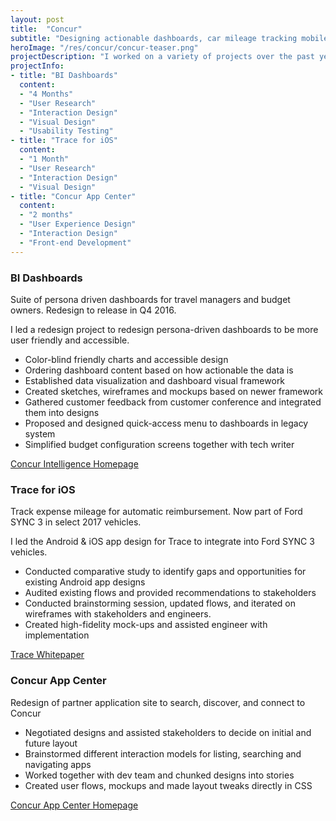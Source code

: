 ```yaml
---
layout: post
title:  "Concur"
subtitle: "Designing actionable dashboards, car mileage tracking mobile app, and Concur's partner application portal."
heroImage: "/res/concur/concur-teaser.png"
projectDescription: "I worked on a variety of projects over the past year at Concur from mobile experiences, business intelligence dashboards and partner application portals. The majority of the designs are under an NDA until released."
projectInfo:
- title: "BI Dashboards"
  content:
  - "4 Months"
  - "User Research"
  - "Interaction Design"
  - "Visual Design"
  - "Usability Testing"
- title: "Trace for iOS"
  content:
  - "1 Month"
  - "User Research"
  - "Interaction Design"
  - "Visual Design"
- title: "Concur App Center"
  content:
  - "2 months"
  - "User Experience Design"
  - "Interaction Design"
  - "Front-end Development"
---
```


### BI Dashboards
Suite of persona driven dashboards for travel managers and budget owners. Redesign to release in Q4 2016.

I led a redesign project to redesign persona-driven dashboards to be more user friendly and accessible.

- Color-blind friendly charts and accessible design
- Ordering dashboard content based on how actionable the data is
- Established data visualization and dashboard visual framework
- Created sketches, wireframes and mockups based on newer framework
- Gathered customer feedback from customer conference and integrated them into designs
- Proposed and designed quick-access menu to dashboards in legacy system
- Simplified budget configuration screens together with tech writer

[Concur Intelligence Homepage](https://www.concur.com/en-us/business-intelligence)

### Trace for iOS
Track expense mileage for automatic reimbursement. Now part of Ford SYNC 3 in select 2017 vehicles.

I led the Android & iOS app design for Trace to integrate into Ford SYNC 3 vehicles.

- Conducted comparative study to identify gaps and opportunities for existing Android app designs
- Audited existing flows and provided recommendations to stakeholders
- Conducted brainstorming session, updated flows, and iterated on wireframes with stakeholders and engineers.
- Created high-fidelity mock-ups and assisted engineer with implementation

[Trace Whitepaper](https://drive.google.com/file/d/0BxN1EJFiZLNYcTFsWnJ3dEZ2M0k/view)

### Concur App Center
Redesign of partner application site to search, discover, and connect to Concur

- Negotiated designs and assisted stakeholders to decide on initial and future layout
- Brainstormed different interaction models for listing, searching and navigating apps
- Worked together with dev team and chunked designs into stories
- Created user flows, mockups and made layout tweaks directly in CSS

[Concur App Center Homepage](https://www.concur.com/en-us/app-center)
